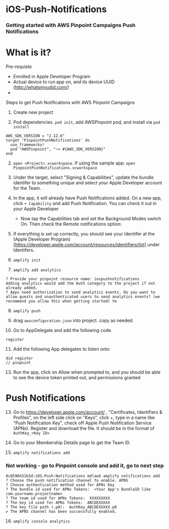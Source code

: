 # iOS-Push-Notifications

### Getting started with AWS Pinpoint Campaigns Push Notifications 

# What is it?

Pre-requiste
- Enrolled in Apple Developer Program
- Actual device to run app on, and its device UUID (http://whatsmyudid.com/)
- 

Steps to get Push Notifications with AWS Pinpoint Campaigns

1. Create new project

2. Pod dependencies. `pod init`, add AWSPinpoint pod, and install via `pod install`
```
AWS_SDK_VERSION = "2.12.6"
target 'PinpointPushNotifications' do
  use_frameworks! 
  pod "AWSPinpoint", "~> #{AWS_SDK_VERSION}"
end
```
2. `open <Project>.xcworkspace`. If using the sample app: `open PinpointPushNotifications.xcworkspace`

3. Under the target, select "Signing & Capabilities", update the bundle identifer to something unique and select your Apple Developer account for the Team.

4. In the app, it will already have Push Notifications added. On a new app, click `+ Capability` and add Push Notification. You can check it out in your Apple Developer 
    - Now tap the Capabilities tab and set the Background Modes switch On. Then check the Remote notifications option:

5. If everything is set up correctly, you should see your Identifer at the (Apple Developer Program)[https://developer.apple.com/account/resources/identifiers/list] under Identifers.

6. `amplify init`

7. `amplify add analytics`
```
? Provide your pinpoint resource name: iospushnotifications
Adding analytics would add the Auth category to the project if not already added.
? Apps need authorization to send analytics events. Do you want to allow guests and unauthenticated users to send analytics events? (we recommend you allow this when getting started) Ye
```

8. `amplify push`

9. drag `awsconfiguration.json` into project. copy as needed.

10. Go to AppDelegate and add the following code.

```
register
```

11. Add the following App delegates to listen onto 
```
did register
// pinpoint
```


13. Run the app, click on Allow when prompted to, and you should be able to see the device token printed out, and permissions granted


# Push Notifications

13. Go to https://developer.apple.com/account/ , "Certificates, Identifiers & Profiles", on the left side click on "Keys", click +, type in a name like "Push Notification Key", check off Apple Push Notification Service (APNs). Register and download the file. It should be in the format of `AuthKey_<Key ID>`

14. Go to your Membership Details page to get the Team ID.



15. `amplify notifications add`

### Not working - go to Pinpoint console and add it,  go to next step
```
8c8590431b3d:iOS-Push-Notifications mdlaw$ amplify notifications add
? Choose the push notification channel to enable. APNS
? Choose authentication method used for APNs Key
? The bundle id used for APNs Tokens:  <Your App's BundleID like com.yourname.projectname>
? The team id used for APNs Tokens:  XXXXXXXXX
? The key id used for APNs Tokens:  ABCDEXXXXX
? The key file path (.p8):  AuthKey_ABCDEXXXXX.p8
✔ The APNS channel has been successfully enabled.
```

16. `amplify console analytics`

